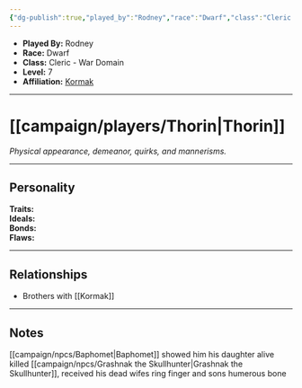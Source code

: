 ```yaml
---
{"dg-publish":true,"played_by":"Rodney","race":"Dwarf","class":"Cleric - War Domain","level":7,"alignment":null,"background":null,"role":null,"status":null,"current_location":null,"affiliation":["[[campaign/players/Kormak\|Kormak]]"],"first_appearance":null,"notes":null,"tags":["character","player"],"permalink":"/campaign/players/thorin/","dgPassFrontmatter":true,"noteIcon":"","created":"2025-10-26T09:02:09.860-07:00","updated":"2025-10-27T16:06:02.831-07:00"}
---
```



<p><span><ul>
<li dir="auto"><strong>Played By:</strong> Rodney</li>
<li dir="auto"><strong>Race:</strong> Dwarf</li>
<li dir="auto"><strong>Class:</strong> Cleric - War Domain</li>
<li dir="auto"><strong>Level:</strong> 7</li>
<li dir="auto"><strong>Affiliation:</strong> <a data-tooltip-position="top" aria-label="campaign/players/Kormak.md" data-href="campaign/players/Kormak.md" href="campaign/players/Kormak.md" class="internal-link" target="_blank" rel="noopener nofollow">Kormak</a></li>
</ul></span></p>

---

# [[campaign/players/Thorin\|Thorin]]
*Physical appearance, demeanor, quirks, and mannerisms.*

---

## Personality
**Traits:**  
**Ideals:**  
**Bonds:**  
**Flaws:**  

---

## Relationships
- Brothers with [[Kormak]]

---

## Notes
[[campaign/npcs/Baphomet\|Baphomet]] showed him his daughter alive
killed [[campaign/npcs/Grashnak the Skullhunter\|Grashnak the Skullhunter]], received his dead wifes ring finger and sons humerous bone

